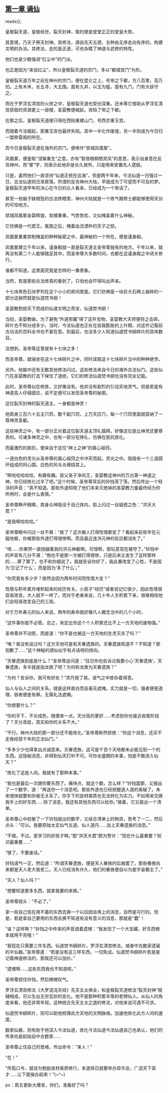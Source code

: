 ## [第一章 谪仙](https://www.xxbiquge.com/11_11207/9070718.html)
readx();

  皇极裂天道，皇极经世，裂天封神，取的便是堂堂正正的堂皇大势。

  其意境，乃天子祭天封神。其修法，源自先天五德，五种由无序走向有序的，构建文明的办法。其修法，走的是正道，可也杂糅了神道与武修的特性。

  他们也是少数强调“红尘中”的门派。

  也正是因为“来自红尘”，所以皇极裂天道的宗门，多以“都城宫门”为形。

  皇极裂天道万年之前在神州的宗门，便在昆仑之上，号帝之下都，方八百里，高万仞。上有木禾，长五寻，大五围。面有九井，以玉为槛，面有九门，门有大妖守之。

  而在于罗浮玄清宫的火拼之中，皇极裂天道也受创深重。还未等它借助从罗浮玄清宫获取的资源更上一层楼，圣婴教便崛起，攻陷了帝之下都。

  在那之后，皇极裂天道便只得在西陆重建山门，号西京重玉宫。

  而随着今法崛起，那重玉宫也最终失陷。其中一半化作废墟，另一半则成为今日归一盟奔雷阁的所在。

  而今日皇极裂天道在海外的宗门，便唤作“禁城凤凰冢”。

  凤凰冢，便是取“涅槃重生”之意。亦有“暂借梧桐栖灵凤”的意思，表示自身意在反攻神州。而“冢”字，则表示此地非是长久居所，只是用来安置先人遗蜕。

  只是，虽然他们一直坚持“仙道正统在远海”，但是两千年来，今法仙道一日强过一日，古法仙道则日渐衰落。所谓的反攻神州大陆，早就成为了可望而不可及的梦。皇极裂天道早年的决心在今日的众人看来，已经成为一个笑话了。

  甚至一些脑子缺根弦的古法修眼里，神州大陆就是一个练气期修士都能够使用天剑的可怕地方。

  禁城凤凰冢金碧辉煌，宫楼重重，气势恢宏，又似掩盖着什么神秘。

  它仿佛是一代君王。冕旒之后，掩着血流漂杵的天子之怒。

  凤凰冢重重禁制掩盖的种种秘密之中，最神秘的一个所在，便是谨身殿。

  凤凰冢建立千年以来。谨身殿就一直是裂天道主圣帝尊独有的地方。千年以来，就再没有第二个人能够踏足其中。而圣帝尊大多数时间，也都在这谨身殿之中闭关修行。

  谁都不知道，这里面究竟是怎样的一番景象。

  当然，若是那些古法修真的看到了。只怕也会吓得叫出声来。

  十七块黑色石块罗列在这个小小的房间里面。它们仿佛是一块巨大石碑上崩碎的一部分这赫然就是仙道焚书纲！

  圣婴教剽掠天下而成的仙道文明之奇宝，仙道焚书纲！

  当初，圣婴教破。为了避免“外道邪魔”得了这件宝物，圣婴教大天师便将之击碎。碎片也不知分成多少。当时，今法仙道也正处在自我膨胀的上升期，对这件记载前古功法的百科全书也不甚在意。到最后，也没多少人知道仙道焚书纲碎片的具体数目。

  没想到，圣帝尊这里就有十七块之多！

  而圣帝尊，就端坐在这十七块碎片之中，同时读取这十七块碎片当中的种种绝学。

  另外。他脑中还有无数其他修法闪过。这些修法来自今日的海外古法仙门。这些仙门在圣婴教的打击下保住了道统，它们的修法仙道焚书纲也没有完全记载。

  此时，圣帝尊似在修炼，又好像没有。他并没有剧烈的引动天地灵气。但是若是有神道高人仔细感应，说不定便可以发现圣帝尊的秘密。

  这位裂天封神的裂天道主，一身都是神灵！

  他周身三百六十五主穴窍，数千副穴窍，上万天应穴，每一个穴窍里面就容纳了一尊神灵圣躯。

  这些神灵之中，有一部分正对着这位裂天道主顶礼膜拜。好像这位是比神灵还要尊贵的。可诸多神灵之中，也有一部分在挣扎，仿佛在抵抗炼化。

  而最激烈的抵抗，便来自于这位“神上之神”的眉心祖窍。

  一道白色的灵光从圣帝尊的眉心祖窍之中冲天而起。灵光之中。隐隐有一个三道圆环组成的同心圆。白色的风与炎缠绕其上。

  “啊哈哈哈哈哈，有趣有趣。慈父圣子净风王，圣婴教这神州的万古第一神道之神，你已经炼化过半了吧。”这个时候，圣帝尊背后的铃铛荡了荡，然后传出一个轻浮的声音：“真不知道。那些外道知晓了他们本来灭绝掉的圣婴教力量最终经为你所用时，会是什么表情。”

  圣帝尊睁开眼睛，周身众神隐没于自己体内，脸上闪过一丝疑惑之色：“洪天大君？”

  “是我啊哈哈哈。”

  圣帝尊眼中闪过一丝不屑：“疯了？这次被人打得性情都变了？看起来前些年在元磁地极，你被那些外道打得很惨啊。而且最近连洪元神的反应都消失了。”

  “啧……你果然一直觊觎着我的洪元神躯啊。可惜啊，那玩意现在被夺了。”铃铛中的声音有几分不满：“倒也不是那一次被打得很惨，只是后来又发生了这样那样的……算了算了。也不和你细说了。我就告诉你好了，我此番改变了心性，不是因为‘忘记了什么’，而是因为‘多了什么’。”

  “你究竟有多少岁？居然会因为两年时间而性情大变？”

  性情与积年累月堆积起来的经历有关。小孩子“经历”或者说记忆很少，因此性情很容易改变。大人就不一样了。而对于老者来说，几十年人生积累下来，很难相信他们会轻易改变自己的三观。

  对于万年寿元的仙人来说，两年的寿命就好像凡人概念当中的几个小时。

  “这件事你就不必管。总之，肯定比你这个个人积累还比不上一方天地的废物强。”

  圣帝尊并不动怒，而是道：“你不是也被这一方天地的生灵灭杀了吗？”

  “咦？我没有说过吗？这方天地可是有天眷遗族的。天眷遗族知道不？不知道？那抱歉了……”这个神秘的谪仙似乎有点话唠的倾向。

  “天眷遗族到底是什么？”圣帝尊追问道：“往日你也告诉过我要小心‘天眷遗族’。天眷遗族，多半就是指龙族了吧？为何称龙族为天眷遗族？”

  “为何？告诉你，我可有好处？”灵丹晃了晃，语气之中掺杂着得意。

  仙人与仙人之间的关系，就是这样直白而且毫无遮掩。实力就是一切，强者便是道理，弱者便是有罪。无需礼法遮掩。

  “你想要什么？”

  “你的手下，不论成色，随便来一点。天分高的更好……考虑到你也接近收尾阶段了？天分高低，其实和你的关系不大。”

  “不行。神州大陆的那一部分还不能炼化。”圣帝尊断然拒绝：“你这个消息，还买不走我经营千年的正法仙门。”

  “多多少少也得拿出点诚意来。天眷遗族，这可是千百个天地都未必能见到一个的东西。这隐秘消息，非得到仙天打听不可。可你全盛期的本事，怕是不敢进入仙天？”

  “炼化了这座人间。我就有了那种本事。”

  “我也是最后一次跟你要东西了。痛快点，就这个数，怎么样？”铃铛震颤，又报出了一个数字，道：“再送你一个消息吧。那些外道也已经把握道人道的奥秘了。未来很快就要和你毫无关系了。你手下的良材美质也无法转化为实力。不如用来交换我手上的好东西……除了消息，我还有其他东西可以给你。”接着，它又报出一个清单。

  圣帝尊心中权衡了一下铃铛报出的数字，又结合清单上的物资，思考了一二，然后点头：“可以。我要原始太玄仙气五道、仙人道丹……加上天眷遗族的消息。”

  “不错。不过。爱学习的好孩子啊。”那“洪天大君”颇为赞许：“现在什么最重要？知识最重要……”

  “够了，不要废话。”

  铃铛语气一正，然后道：“所谓天眷遗族，便是天人眷族的后裔罢了。那些眷族向来都是天人老大我老二。天人已经消失许久，他们的眷族便自以为是宇宙霸主了。”

  “天人？仙人吗？”

  “想要知道更多东西，就拿我要的来换。”

  圣帝尊摇头：“不必了。”

  拿一些自己现在用不着的东西去换一个以后因会用上的消息，自然是可行的。但是，若是拿自己要用的东西去换不知道有没有意义的消息，那就是“蠢”！

  “诶？这样啊？”铃铛之中传来的声音透着遗憾：“我发现了一个大宝藏，好东西根本就用不完哦！”

  “我现在只需要三件东西。仙道焚书纲碎片。罗浮玄清宫修法，或者中古数家遗留的半仙器。”圣帝尊道：“若是没有这三样东西，一切免谈。仙道焚书纲碎片若是是记载神道修法的，那我还可以加价。”

  “遗憾啊……这些东西我也不知道呢。”

  圣帝尊捏住铃铛。然后微微叹气。

  罗浮玄清宫修法《大罗混沌天经》先天五太俱全，和皇极裂天道修法“裂天封神”相辅相成，可以生出无穷玄妙的变化。他不是那种积累丰厚的老牌仙人。从仙人的角度来看，他还非常年轻。这种统合先天五太之道的修法，对他来说可遇不可求。

  仙道焚书纲碎片，则可以助他梳理此方天地的文明脉络。加速他炼化此方人间的速度。

  数家仙器，则有助于他深入今法仙道，炼化今法仙道今法仙道自己也承认，他们的传承也是起始自中古数家……

  圣帝尊止住自己的思绪，传出命令：“来人！”

  “在！”

  “传孤口令，就说为勉励良材美质修行，本道择日就要举办琼华会，广选天下英才……让下面操办起来！”(~^~)

  ps：周五更新大爆发，你们，准备好了吗？
